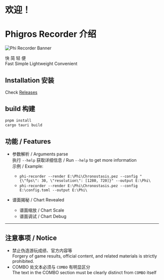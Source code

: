 # 欢迎！

# Phigros Recorder 介绍

![Phi Recorder Banner](https://github.com/SeRazon/pr-docs/edit/master/arts/banner.png)

快 简 轻 便  
Fast Simple Lightweight Convenient


## Installation 安装

Check [Releases](https://github.com/2278535805/phigros-recorder/releases)

## build 构建

```bash
pnpm install
cargo tauri build
```

## 功能 / Features

- 参数解析 / Arguments parse  
  执行 `--help` 获取详细信息 / Run `--help` to get more information  
  示例 / Example:  
  - `phi-recorder --render E:\Phi\Chronostasis.pez --config "{\"fps\": 30, \"resolution\": [1280, 720]}" --output E:\Phi\`
  - `phi-recorder --render E:\Phi\Chronostasis.pez --config E:\config.toml --output E:\Phi\`

- 谱面揭秘 / Chart Revealed  
  - 谱面缩放 / Chart Scale
  - 谱面调试 / Chart Debug

---

## 注意事项 / Notice

- 禁止伪造游玩成绩、官方内容等  
  Forgery of game results, official content, and related materials is strictly prohibited.
- COMBO 处文本必须与 `COMBO` 有明显区分  
  The text in the COMBO section must be clearly distinct from `COMBO` itself
